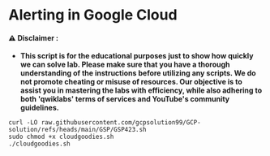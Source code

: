 # Alerting in Google Cloud


#### ⚠️ Disclaimer :
- **This script is for the educational purposes just to show how quickly we can solve lab. Please make sure that you have a thorough understanding of the instructions before utilizing any scripts. We do not promote cheating or  misuse of resources. Our objective is to assist you in mastering the labs with efficiency, while also adhering to both 'qwiklabs' terms of services and YouTube's community guidelines.**

```
curl -LO raw.githubusercontent.com/gcpsolution99/GCP-solution/refs/heads/main/GSP/GSP423.sh
sudo chmod +x cloudgoodies.sh
./cloudgoodies.sh
```

```

```
